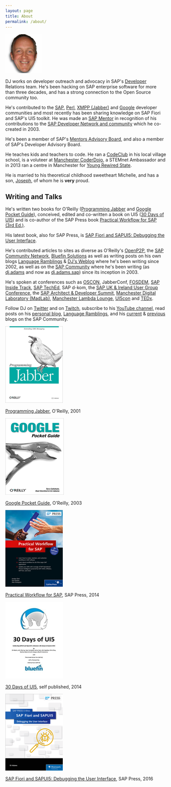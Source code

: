 ```yaml
---
layout: page
title: About
permalink: /about/
---
```


![Head shot](/content/images/DJA-head-small.jpg)

DJ works on developer outreach and advocacy in SAP's [Developer](//developers.sap.com) Relations team. He's been hacking on SAP enterprise software for more than three decades, and has a strong connection to the Open Source community too.

He's contributed to the [SAP](http://community.sap.com), [Perl](http://search.cpan.org/~qmacro/), [XMPP (Jabber)](http://xmpp.org) and [Google](http://gtugs.org) developer communities and most recently has been sharing knowledge on SAP Fiori and SAP's UI5 toolkit. He was made an [SAP Mentor](http://www.sap.com/uk/community/resources/influencer-programs.html) in recognition of his contributions to the [SAP Developer Network and community](http://community.sap.com) which he co-created in 2003.

He's been a member of SAP's [Mentors Advisory Board](https://blogs.sap.com/2016/03/08/introducing-the-new-sap-mentors-advisory-board-2016-2018/), and also a member of SAP's Developer Advisory Board.

He teaches kids and teachers to code. He ran a [CodeClub](/2013/04/18/codeclub-thoughts/) in his local village school, is a voluteer at [Manchester CoderDojo](http://mcrcoderdojo.org.uk), a STEMnet Ambassador and in 2013 ran a centre in Manchester for [Young Rewired State](http://getcodingkids.com/young-rewired-state/).

He is married to his theoretical childhood sweetheart Michelle, and has a son, [Joseph](http://jcla1.com), of whom he is **very** proud.

## Writing and Talks ##

He's written two books for O'Reilly ([Programming Jabber](http://shop.oreilly.com/product/9780596002022.do) and [Google Pocket Guide](http://shop.oreilly.com/product/9780596005504.do)), conceived, edited and co-written a book on UI5 ([30 Days of UI5](https://www.amazon.co.uk/30-Days-UI5-Celebrating-milestone-ebook/dp/B017MOJEWG)) and is co-author of the SAP Press book [Practical Workflow for SAP (3rd Ed.)](https://www.amazon.co.uk/Practical-Workflow-Revised-Rickayzen-Hardcover/dp/B011DCBNZO).

His latest book, also for SAP Press, is [SAP Fiori and SAPUI5: Debugging the User Interface](https://www.sap-press.com/sap-fiori-and-sapui5-debugging-the-user-interface_4305/).

He's contributed articles to sites as diverse as O'Reilly's [OpenP2P](http://www.openp2p.com), the [SAP Community Network](http://scn.sap.com/people/dj.adams.sap/content), [Bluefin Solutions](https://www.bluefinsolutions.com/insights/dj-adams) as well as writing posts on his own blogs [Language Ramblings](http://langram.org) & [DJ's Weblog](http://qmacro.org) where he's been writing since 2002, as well as on the [SAP Community](//community.sap.com) where he's been writing (as [dj.adams](//people.sap.com/dj.adams) and now as [dj.adams.sap](//people.sap.com/dj.adams.sap)) since its inception in 2003.

He's spoken at conferences such as [OSCON](http://www.oscon.com), JabberConf, [FOSDEM](http://www.fosdem.org), [SAP Inside Track](http://scn.sap.com/community/events/inside-track), [SAP TechEd](http://www.sapteched.com), SAP d-kom, the [SAP UK & Ireland User Group Conference](http://www.sapusers.org/), the [SAP Architect & Developer Summit](http://www.bluefinsolutions.com/insights/dj-adams/november-2014/the-inaugural-sap-architect-developer-summit), [Manchester Digital Laboratory (MadLab)](http://madlab.org.uk), [Manchester Lambda Lounge](http://lambdalounge.org.uk), [UI5con](https://www.youtube.com/watch?v=CTgtS6Cd98Y) and [TEDx](http://www.youtube.com/watch?v=-gvOCaExeK0).

Follow DJ on [Twitter](//twitter.com/qmacro) and on [Twitch](https://twitch.tv/qmacro99), subscribe to his [YouTube channel](https://www.youtube.com/c/djadams-qmacro), read posts on his [personal blog](//qmacro.org), [Language Ramblings](http://langram.org), and his [current](//people.sap.com/dj.adams.sap) & [previous](//people.sap.com/dj.adams) blogs on the SAP Community.

![Programming Jabber](/content/images/books/programmingjabber.png)

[Programming Jabber](http://shop.oreilly.com/product/9780596002022.do), O'Reilly, 2001

![Google Pocket Guide](/content/images/books/googlepocketguide.png)

[Google Pocket Guide](http://shop.oreilly.com/product/9780596005504.do), O'Reilly, 2003

![Practical Workflow for SAP](/content/images/books/practicalworkflow.png)

[Practical Workflow for SAP](https://www.amazon.co.uk/Practical-Workflow-Revised-Rickayzen-Hardcover/dp/B011DCBNZO), SAP Press, 2014

![30 Days of UI5](/content/images/books/30daysofui5.png)

[30 Days of UI5](https://www.amazon.co.uk/30-Days-UI5-Celebrating-milestone-ebook/dp/B017MOJEWG), self published, 2014

![SAP Fiori and SAPUI5: Debugging the User Interface](/content/images/books/debugging.png)

[SAP Fiori and SAPUI5: Debugging the User Interface](https://www.sap-press.com/sap-fiori-and-sapui5-debugging-the-user-interface_4305/), SAP Press, 2016


